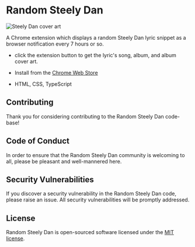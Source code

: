 # Random Steely Dan

![Steely Dan cover art](https://media.graphassets.com/zXHP7H3RzWK8gzEqyJLx)

A Chrome extension which displays a random Steely Dan lyric snippet as a browser notification every 7 hours or so.

- click the extension button to get the lyric's song, album, and album cover art.

- Install from the [Chrome Web Store](https://chrome.google.com/webstore/detail/random-steely-dan/ohmpmkjhiadganahhcaakeacniikloni?hl=en-GB)

- HTML, CSS, TypeScript

## Contributing

Thank you for considering contributing to the Random Steely Dan code-base!

## Code of Conduct

In order to ensure that the Random Steely Dan community is welcoming to all, please be pleasant and well-mannered here.

## Security Vulnerabilities

If you discover a security vulnerability in the Random Steely Dan code, please raise an issue. All security vulnerabilities will be promptly addressed.

## License

Random Steely Dan is open-sourced software licensed under the [MIT license](https://opensource.org/licenses/MIT).
